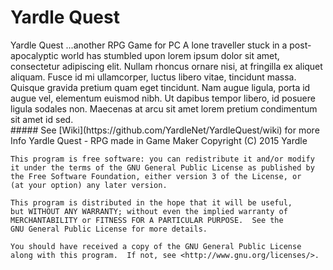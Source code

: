 <h1>Yardle Quest</h1>
Yardle Quest ...another RPG Game for PC
A lone traveller stuck in a post-apocalyptic world has stumbled upon lorem ipsum dolor sit amet, consectetur adipiscing elit. Nullam rhoncus ornare nisi, at fringilla ex aliquet aliquam. Fusce id mi ullamcorper, luctus libero vitae, tincidunt massa. Quisque gravida pretium quam eget tincidunt. Nam augue ligula, porta id augue vel, elementum euismod nibh. Ut dapibus tempor libero, id posuere ligula sodales non. Maecenas at arcu sit amet lorem pretium condimentum sit amet id sed.
<br>
##### See [Wiki](https://github.com/YardleNet/YardleQuest/wiki) for more Info
    Yardle Quest - RPG made in Game Maker
    Copyright (C) 2015 Yardle

    This program is free software: you can redistribute it and/or modify
    it under the terms of the GNU General Public License as published by
    the Free Software Foundation, either version 3 of the License, or
    (at your option) any later version.

    This program is distributed in the hope that it will be useful,
    but WITHOUT ANY WARRANTY; without even the implied warranty of
    MERCHANTABILITY or FITNESS FOR A PARTICULAR PURPOSE.  See the
    GNU General Public License for more details.

    You should have received a copy of the GNU General Public License
    along with this program.  If not, see <http://www.gnu.org/licenses/>.


